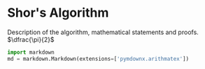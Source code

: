 # Shor's Algorithm

Description of the algorithm, mathematical statements and proofs. $\dfrac{\pi}{2}$


```python
import markdown
md = markdown.Markdown(extensions=['pymdownx.arithmatex'])
```
